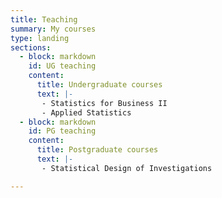 ```yaml
---
title: Teaching
summary: My courses
type: landing
sections:
  - block: markdown
    id: UG teaching
    content:
      title: Undergraduate courses
      text: |-
       - Statistics for Business II
       - Applied Statistics
  - block: markdown
    id: PG teaching
    content:
      title: Postgraduate courses
      text: |-
       - Statistical Design of Investigations

---
```

